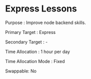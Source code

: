 # Express Lessons

Purpose : Improve node backend skills.

Primary Target : Express

Secondary Target : -

Time Allocation : 1 hour per day

Time Allocation Mode : Fixed

Swappable: No